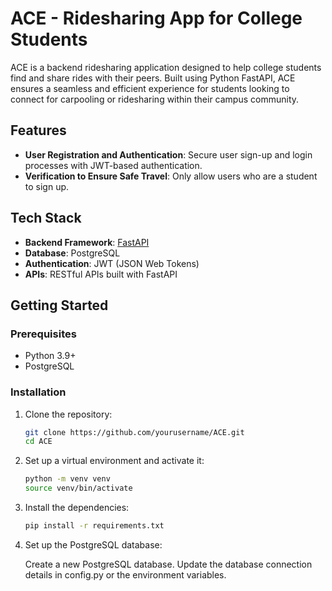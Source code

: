 # ACE - Ridesharing App for College Students

ACE is a backend ridesharing application designed to help college students find and share rides with their peers. Built using Python FastAPI, ACE ensures a seamless and efficient experience for students looking to connect for carpooling or ridesharing within their campus community.

## Features

- **User Registration and Authentication**: Secure user sign-up and login processes with JWT-based authentication.
- **Verification to Ensure Safe Travel**: Only allow users who are a student to sign up.

## Tech Stack

- **Backend Framework**: [FastAPI](https://fastapi.tiangolo.com/)
- **Database**: PostgreSQL
- **Authentication**: JWT (JSON Web Tokens)
- **APIs**: RESTful APIs built with FastAPI

## Getting Started

### Prerequisites

- Python 3.9+
- PostgreSQL

### Installation

1. Clone the repository:

   ```bash
   git clone https://github.com/yourusername/ACE.git
   cd ACE
   ```
2. Set up a virtual environment and activate it:

   ```bash
   python -m venv venv
   source venv/bin/activate
   ```
3. Install the dependencies:

   ```bash
   pip install -r requirements.txt
   ```
4. Set up the PostgreSQL database:

   Create a new PostgreSQL database.
   Update the database connection details in config.py or the environment variables. 
